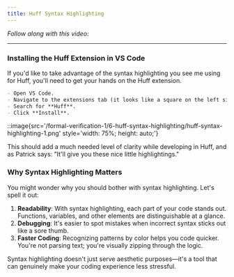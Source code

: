 ```yaml
---
title: Huff Syntax Highlighting
---
```


_Follow along with this video:_

---

### Installing the Huff Extension in VS Code

If you'd like to take advantage of the syntax highlighting you see me using for Huff, you'll need to get your hands on the Huff extension.

```markdown
- Open VS Code.
- Navigate to the extensions tab (it looks like a square on the left sidebar).
- Search for **Huff**.
- Click **Install**.
```

::image{src='/formal-verification-1/6-huff-syntax-highlighting/huff-syntax-highlighting-1.png' style='width: 75%; height: auto;'}

This should add a much needed level of clarity while developing in Huff, and as Patrick says: "It'll give you these nice little highlightings."

### Why Syntax Highlighting Matters

You might wonder why you should bother with syntax highlighting. Let's spell it out:

1. **Readability**: With syntax highlighting, each part of your code stands out. Functions, variables, and other elements are distinguishable at a glance.
2. **Debugging**: It's easier to spot mistakes when incorrect syntax sticks out like a sore thumb.
3. **Faster Coding**: Recognizing patterns by color helps you code quicker. You're not parsing text; you're visually zipping through the logic.

Syntax highlighting doesn't just serve aesthetic purposes—it's a tool that can genuinely make your coding experience less stressful.

